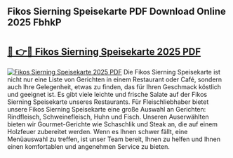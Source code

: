## Fikos Sierning Speisekarte PDF Download Online 2025 FbhkP

# <h2><a href="http://gcaij6n.nevu.top/?p=Fikos+Sierning+Speisekarte">🔗 👉🔴 Fikos Sierning Speisekarte 2025 PDF</a></h2>

[![Fikos Sierning Speisekarte 2025 PDF](https://i.imgur.com/dBaPXMq.png)](http://gcaij6n.nevu.top/?p=Fikos+Sierning+Speisekarte)
Die Fikos Sierning Speisekarte ist nicht nur eine Liste von Gerichten in einem Restaurant oder Café, sondern auch Ihre Gelegenheit, etwas zu finden, das für Ihren Geschmack köstlich und geeignet ist. Es gibt viele leichte und frische Salate auf der Fikos Sierning Speisekarte unseres Restaurants. Für Fleischliebhaber bietet unsere Fikos Sierning Speisekarte eine große Auswahl an Gerichten: Rindfleisch, Schweinefleisch, Huhn und Fisch. Unseren Auserwählten bieten wir Gourmet-Gerichte wie Schaschlik und Steak an, die auf einem Holzfeuer zubereitet werden. Wenn es Ihnen schwer fällt, eine Menüauswahl zu treffen, ist unser Team bereit, Ihnen zu helfen und Ihnen einen komfortablen und angenehmen Service zu bieten.
